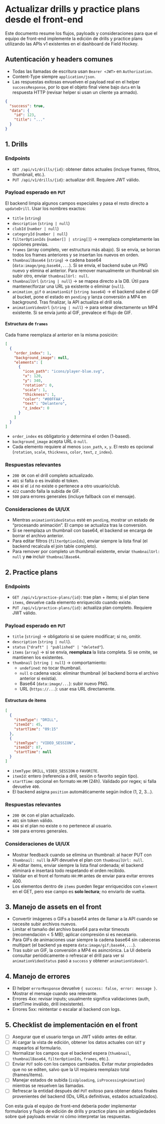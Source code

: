 # Actualizar drills y practice plans desde el front-end

Este documento resume los flujos, payloads y consideraciones para que el equipo de front-end implemente la edición de drills y practice plans utilizando las APIs v1 existentes en el dashboard de Field Hockey.

## Autenticación y headers comunes

- Todas las llamadas de escritura usan `Bearer <JWT>` en `Authorization`.
- Content-Type siempre `application/json`.
- Las respuestas exitosas envuelven el payload real en el helper `successResponse`, por lo que el objeto final viene bajo `data` en la respuesta HTTP (revisar helper si usan un cliente ya armado).

```json
{
  "success": true,
  "data": {
    "id": 123,
    "title": "..."
  }
}
```

## 1. Drills

### Endpoints

- `GET /api/v1/drills/{id}`: obtener datos actuales (incluye frames, filtros, thumbnail, etc.).
- `PUT /api/v1/drills/{id}`: actualizar drill. Requiere JWT válido.

### Payload esperado en `PUT`

El backend limpia algunos campos especiales y pasa el resto directo a `updateDrill`. Usar los nombres exactos:

- `title` (`string`)
- `description` (`string | null`)
- `clubId` (`number | null`)
- `categoryId` (`number | null`)
- `filterOptionIds` (`number[] | string[]`) → reemplaza completamente las opciones previas.
- `frames` (array completo, ver estructura más abajo). Si se envía, se borran todos los frames anteriores y se insertan los nuevos en orden.
- `thumbnailBase64` (`string`) → cadena base64 (`data:image/png;base64,...`). Si se envía, el backend sube un PNG nuevo y elimina el anterior. Para remover manualmente un thumbnail sin subir otro, enviar `thumbnailUrl: null`.
- `thumbnailUrl` (`string | null`) → se mapea directo a la DB. Útil para mantener/forzar una URL ya existente o eliminar (`null`).
- `animation_gif` o `animationGif` (`string base64`) → el backend sube el GIF al bucket, pone el estado en `pending` y lanza conversión a MP4 en background. Tras finalizar, la API actualiza el drill sola.
- `animationVideoUrl` (`string | null`) → para setear directamente un MP4 existente. Si se envía junto al GIF, prevalece el flujo de GIF.

#### Estructura de `frames`

Cada frame reemplaza al anterior en la misma posición:

```json
[
  {
    "order_index": 1,
    "background_image": null,
    "elements": [
      {
        "icon_path": "icons/player-blue.svg",
        "x": 120,
        "y": 340,
        "rotation": 0,
        "scale": 1,
        "thickness": 1,
        "color": "#00FFAA",
        "text": "Delantero",
        "z_index": 0
      }
    ]
  }
]
```

- `order_index` es obligatorio y determina el orden (1-based).
- `background_image` acepta URL o `null`.
- Cada elemento requiere al menos `icon_path`, `x`, `y`. El resto es opcional (`rotation`, `scale`, `thickness`, `color`, `text`, `z_index`).

### Respuestas relevantes

- `200 OK` con el drill completo actualizado.
- `401` si falta o es inválido el token.
- `404` si el `id` no existe o pertenece a otro usuario/club.
- `422` cuando falla la subida de GIF.
- `500` para errores generales (incluye fallback con el mensaje).

### Consideraciones de UI/UX

- Mientras `animationVideoStatus` esté en `pending`, mostrar un estado de “procesando animación”. El campo se actualiza tras la conversión.
- Si se reemplaza un thumbnail con base64, el backend se encarga de borrar el archivo anterior.
- Para editar filtros (`filterOptionIds`), enviar siempre la lista final (el backend recalcula el join table completo).
- Para remover por completo un thumbnail existente, enviar `thumbnailUrl: null` y **no** incluir `thumbnailBase64`.

## 2. Practice plans

### Endpoints

- `GET /api/v1/practice-plans/{id}`: trae plan + items; si el plan tiene `items`, devuelve cada elemento enriquecido cuando existe.
- `PUT /api/v1/practice-plans/{id}`: actualiza plan completo. Requiere JWT válido.

### Payload esperado en `PUT`

- `title` (`string`) → obligatorio si se quiere modificar; si no, omitir.
- `description` (`string | null`).
- `status` (`"draft" | "published" | "deleted"`).
- `items` (`array`) → si se envía, **reemplaza** la lista completa. Si se omite, se mantienen los existentes.
- `thumbnail` (`string | null`) → comportamiento:
  - `undefined`: no tocar thumbnail.
  - `null` o cadena vacía: eliminar thumbnail (el backend borra el archivo anterior si existía).
  - Base64 (`data:image/...`): subir nuevo PNG.
  - URL (`https://...`): usar esa URL directamente.

#### Estructura de items

```json
[
  {
    "itemType": "DRILL",
    "itemId": 45,
    "startTime": "09:15"
  },
  {
    "itemType": "VIDEO_SESSION",
    "itemId": 87,
    "startTime": null
  }
]
```

- `itemType`: `DRILL`, `VIDEO_SESSION` o `FAVORITE`.
- `itemId`: entero (referencia a drill, sesión o favorito según tipo).
- `startTime`: opcional en formato `HH:MM` (24h). Validado por regex; si falla devuelve `400`.
- El backend asigna `position` automáticamente según índice (1, 2, 3...).

### Respuestas relevantes

- `200 OK` con el plan actualizado.
- `401` sin token válido.
- `404` si el plan no existe o no pertenece al usuario.
- `500` para errores generales.

### Consideraciones de UI/UX

- Mostrar feedback cuando se elimina un thumbnail: al hacer PUT con `thumbnail: null` la API devuelve el plan con `thumbnailUrl: null`.
- Al editar items, enviar siempre la lista final ordenada; el backend eliminará e insertará todo respetando el orden recibido.
- Validar en el front el formato `HH:MM` antes de enviar para evitar errores 400.
- Los elementos dentro de `items` pueden llegar enriquecidos con `element` en el GET, pero ese campo es **solo lectura**; no enviarlo de vuelta.

## 3. Manejo de assets en el front

- Convertir imágenes o GIFs a base64 antes de llamar a la API cuando se necesite subir archivos nuevos.
- Limitar el tamaño del archivo base64 para evitar timeouts (recomendación < 5 MB); aplicar compresión si es necesario.
- Para GIFs de animaciones usar siempre la cadena base64 sin cabeceras multipart (el backend ya espera `data:image/gif;base64,...`).
- Tras subir un GIF, la conversión a MP4 es asincrónica. La UI debería consultar periódicamente o refrescar el drill para ver si `animationVideoStatus` pasó a `success` y obtener `animationVideoUrl`.

## 4. Manejo de errores

- El helper `errorResponse` devuelve `{ success: false, error: message }`. Mostrar el mensaje cuando sea relevante.
- Errores 4xx: revisar inputs; usualmente significa validaciones (auth, startTime inválido, drill inexistente).
- Errores 5xx: reintentar o escalar al backend con logs.

## 5. Checklist de implementación en el front

- [ ] Asegurar que el usuario tenga un JWT válido antes de editar.
- [ ] Al cargar la vista de edición, obtener los datos actuales con `GET` y mapearlos al formulario.
- [ ] Normalizar los campos que el backend espera (`thumbnail`, `thumbnailBase64`, `filterOptionIds`, `frames`, etc.).
- [ ] Enviar `PUT` solo con los campos cambiados. Evitar mutar propiedades que no se editen, salvo que la UI requiera reemplazo total (frames/items).
- [ ] Manejar estados de subida (`isUploading`, `isProcessingAnimation`) mientras se resuelven las llamadas.
- [ ] Refrescar la entidad después del `PUT` exitoso para obtener datos finales provenientes del backend (IDs, URLs definitivas, estados actualizados).

Con esta guía el equipo de front-end debería poder implementar formularios y flujos de edición de drills y practice plans sin ambigüedades sobre qué payloads enviar ni cómo interpretar las respuestas.
